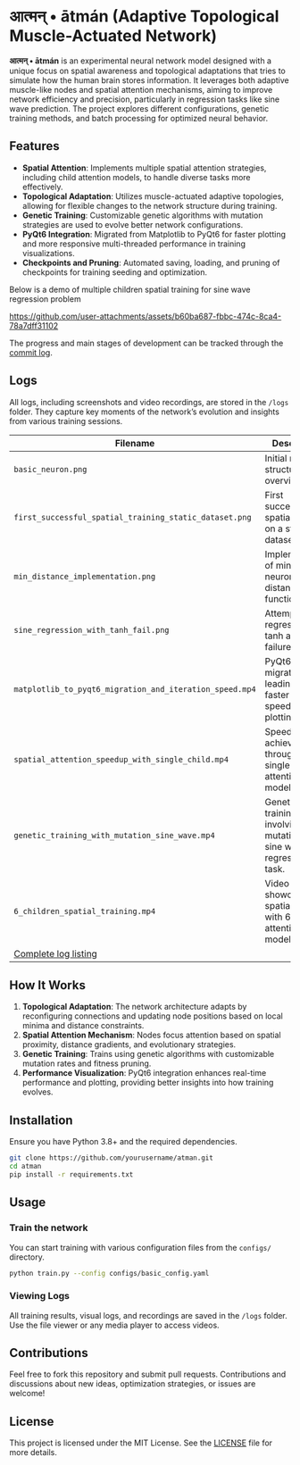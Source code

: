 # आत्मन् • ātmán (Adaptive Topological Muscle-Actuated Network)

**आत्मन् • ātmán** is an experimental neural network model designed with a unique focus on spatial awareness and topological adaptations that tries to simulate how the human brain stores information. It leverages both adaptive muscle-like nodes and spatial attention mechanisms, aiming to improve network efficiency and precision, particularly in regression tasks like sine wave prediction. The project explores different configurations, genetic training methods, and batch processing for optimized neural behavior.

## Features

- **Spatial Attention**: Implements multiple spatial attention strategies, including child attention models, to handle diverse tasks more effectively.
- **Topological Adaptation**: Utilizes muscle-actuated adaptive topologies, allowing for flexible changes to the network structure during training.
- **Genetic Training**: Customizable genetic algorithms with mutation strategies are used to evolve better network configurations.
- **PyQt6 Integration**: Migrated from Matplotlib to PyQt6 for faster plotting and more responsive multi-threaded performance in training visualizations.
- **Checkpoints and Pruning**: Automated saving, loading, and pruning of checkpoints for training seeding and optimization.

Below is a demo of multiple children spatial training for sine wave regression problem


https://github.com/user-attachments/assets/b60ba687-fbbc-474c-8ca4-78a7dff31102



The progress and main stages of development can be tracked through the [commit log](https://github.com/yourusername/atmán/commits/main).
## Logs

All logs, including screenshots and video recordings, are stored in the `/logs` folder. They capture key moments of the network’s evolution and insights from various training sessions.

| Filename                                                | Description |
| --------------------------------------------------------| ----------- |
| `basic_neuron.png`                                       | Initial network structure overview. |
| `first_successful_spatial_training_static_dataset.png`   | First successful spatial training on a static dataset. |
| `min_distance_implementation.png`                        | Implementation of minimum neuron distance functionality. |
| `sine_regression_with_tanh_fail.png`                     | Attempted sine regression with tanh activation failure. |
| `matplotlib_to_pyqt6_migration_and_iteration_speed.mp4`  | PyQt6 migration leading to faster iteration speed and plotting. |
| `spatial_attention_speedup_with_single_child.mp4`        | Speedup achieved through single-child attention model. |
| `genetic_training_with_mutation_sine_wave.mp4`           | Genetic training involving mutation on sine wave regression task. |
| `6_children_spatial_training.mp4`                        | Video showcasing spatial training with 6 child attention models. |
| [Complete log listing](./logs/)

## How It Works

1. **Topological Adaptation**: The network architecture adapts by reconfiguring connections and updating node positions based on local minima and distance constraints.
2. **Spatial Attention Mechanism**: Nodes focus attention based on spatial proximity, distance gradients, and evolutionary strategies.
3. **Genetic Training**: Trains using genetic algorithms with customizable mutation rates and fitness pruning.
4. **Performance Visualization**: PyQt6 integration enhances real-time performance and plotting, providing better insights into how training evolves.

## Installation

Ensure you have Python 3.8+ and the required dependencies.

```bash
git clone https://github.com/yourusername/atman.git
cd atman
pip install -r requirements.txt
```

## Usage

### Train the network

You can start training with various configuration files from the `configs/` directory.

```bash
python train.py --config configs/basic_config.yaml
```

### Viewing Logs

All training results, visual logs, and recordings are saved in the `/logs` folder. Use the file viewer or any media player to access videos.

## Contributions

Feel free to fork this repository and submit pull requests. Contributions and discussions about new ideas, optimization strategies, or issues are welcome!

## License

This project is licensed under the MIT License. See the [LICENSE](./LICENSE) file for more details.
